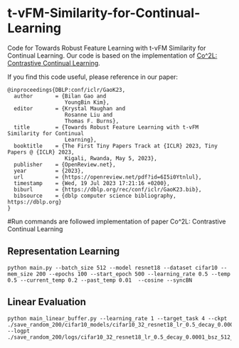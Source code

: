 # t-vFM-Similarity-for-Continual-Learning

Code for Towards Robust Feature Learning with t-vFM Similarity for Continual Learning.
Our code is based on the implementation of [Co^2L: Contrastive Continual Learning](https://github.com/chaht01/Co2L).

If you find this code useful, please reference in our paper:
```
@inproceedings{DBLP:conf/iclr/GaoK23,
  author       = {Bilan Gao and
                  YoungBin Kim},
  editor       = {Krystal Maughan and
                  Rosanne Liu and
                  Thomas F. Burns},
  title        = {Towards Robust Feature Learning with t-vFM Similarity for Continual
                  Learning},
  booktitle    = {The First Tiny Papers Track at {ICLR} 2023, Tiny Papers @ {ICLR} 2023,
                  Kigali, Rwanda, May 5, 2023},
  publisher    = {OpenReview.net},
  year         = {2023},
  url          = {https://openreview.net/pdf?id=6I5i0Ytnlul},
  timestamp    = {Wed, 19 Jul 2023 17:21:16 +0200},
  biburl       = {https://dblp.org/rec/conf/iclr/GaoK23.bib},
  bibsource    = {dblp computer science bibliography, https://dblp.org}
}
```

#Run commands are followed implementation of paper Co^2L: Contrastive Continual Learning
## Representation Learning
```
python main.py --batch_size 512 --model resnet18 --dataset cifar10 --mem_size 200 --epochs 100 --start_epoch 500 --learning_rate 0.5 --temp 0.5 --current_temp 0.2 --past_temp 0.01  --cosine --syncBN
```

## Linear Evaluation
```
python main_linear_buffer.py --learning_rate 1 --target_task 4 --ckpt ./save_random_200/cifar10_models/cifar10_32_resnet18_lr_0.5_decay_0.0001_bsz_512_temp_0.5_momentum_1.000_trial_0_500_100_0.2_0.01_1.0_cosine_warm/ --logpt ./save_random_200/logs/cifar10_32_resnet18_lr_0.5_decay_0.0001_bsz_512_temp_0.5_momentum_1.000_trial_0_500_100_0.2_0.01_1.0_cosine_warm/
```
